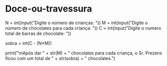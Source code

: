 # Doce-ou-travessura
N = int(input("Digite o número de crianças: "))
M = int(input("Digite o número de chocolates para cada criança: "))
C = int(input("Digite o numero total de barras de chocolate: "))

sobra = int(C - (N*M))

print("\nApós dar " + str(M) + " chocolates para cada criança, o Sr. Prezens ficou com um total de " + str(sobra) + " chocolates.")
